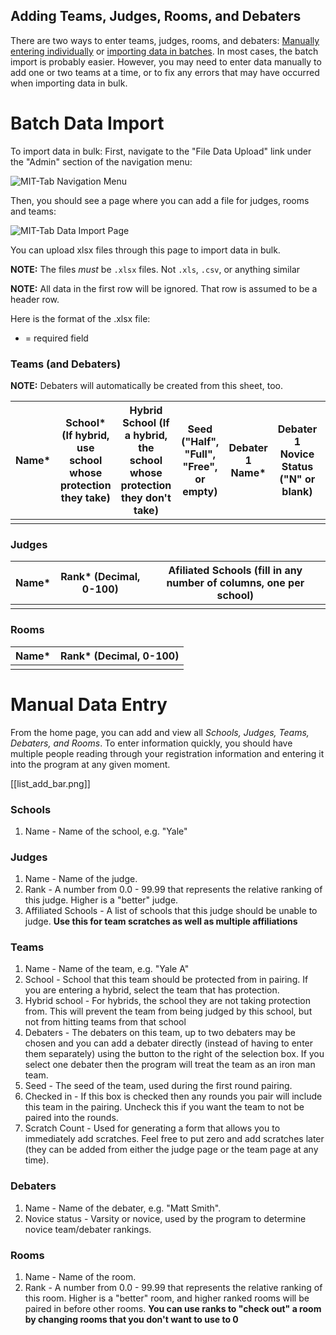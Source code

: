 Adding Teams, Judges, Rooms, and Debaters
-----------------------------------------

There are two ways to enter teams, judges, rooms, and debaters:
[Manually entering individually](#manual-data-entry) or
[importing data in batches](#batch-data-import). In most cases, the batch
import is probably easier. However, you may need to enter data manually to add
one or two teams at a time, or to fix any errors that may have occurred when
importing data in bulk.

# Batch Data Import

To import data in bulk: First, navigate to the "File Data Upload" link under
the "Admin" section of the navigation menu:

![MIT-Tab Navigation Menu](https://i.imgur.com/0uXbyb1.png)

Then, you should see a page where you can add a file for judges, rooms and teams:

![MIT-Tab Data Import Page](https://i.imgur.com/2VT9nv1.png)

You can upload xlsx files through this page to import data in bulk.

**NOTE:** The files _must_ be `.xlsx` files. Not `.xls`, `.csv`, or anything
similar

**NOTE:** All data in the first row will be ignored. That row is assumed to be
a header row.

Here is the format of the .xlsx file:

* = required field

### Teams (and Debaters)

**NOTE:** Debaters will automatically be created from this sheet, too.

| Name* | School* (If hybrid, use school whose protection they take) | Hybrid School (If a hybrid, the school whose protection they don't take) | Seed ("Half", "Full", "Free", or empty) | Debater 1 Name* | Debater 1 Novice Status ("N" or blank) | Debater 2 Name* (leave blank for iron-person) | Debater 2 Novice Status ("N" or blank) |
|-------|------------------------------------------------------------|------------------------------------------------------------------------------|-----------------------------------------|-----------------|----------------------------------------|-----------------------------------------------|----------------------------------------|
| |

### Judges

| Name* | Rank* (Decimal, 0-100) | Afiliated Schools (fill in any number of columns, one per school) |
|-------|------------------------|-------------------------------------------------------------------|
| |

### Rooms

| Name* | Rank* (Decimal, 0-100) |
|-------|------------------------|
|       |                        |

# Manual Data Entry

From the home page, you can add and view all _Schools, Judges, Teams, Debaters,
and Rooms_.  To enter information quickly, you should have multiple people
reading through your registration information and entering it into the program
at any given moment.

[[list_add_bar.png]]
### Schools
1. Name - Name of the school, e.g. "Yale"

### Judges
1. Name - Name of the judge.
2. Rank - A number from 0.0 - 99.99 that represents the relative ranking of this judge.  Higher is a "better" judge.
3. Affiliated Schools - A list of schools that this judge should be unable to judge.  **Use this for team scratches as well as multiple affiliations**

### Teams
1. Name - Name of the team, e.g. "Yale A"
2. School - School that this team should be protected from in pairing. If you are entering a hybrid, select the team that has protection.
3. Hybrid school - For hybrids, the school they are not taking protection from. This will prevent the team from being judged by this school, but not from hitting teams from that school
4. Debaters - The debaters on this team, up to two debaters may be chosen and you can add a debater directly (instead of having to enter them separately) using the button to the right of the selection box.  If you select one debater then the program will treat the team as an iron man team.
5. Seed - The seed of the team, used during the first round pairing.
6. Checked in - If this box is checked then any rounds you pair will include this team in the pairing. Uncheck this if you want the team to not be paired into the rounds.
7. Scratch Count - Used for generating a form that allows you to immediately add scratches.  Feel free to put zero and add scratches later (they can be added from either the judge page or the team page at any time).

### Debaters
1. Name - Name of the debater, e.g. "Matt Smith".
2. Novice status - Varsity or novice, used by the program to determine novice team/debater rankings.

### Rooms
1. Name - Name of the room.
2. Rank -  A number from 0.0 - 99.99 that represents the relative ranking of this room.  Higher is a "better" room, and higher ranked rooms will be paired in before other rooms.  **You can use ranks to "check out" a room by changing rooms that you don't want to use to 0**
